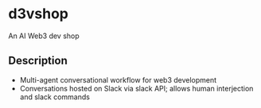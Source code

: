 # d3vshop
An AI Web3 dev shop

## Description
- Multi-agent conversational workflow for web3 development
- Conversations hosted on Slack via slack API; allows human interjection and slack commands



